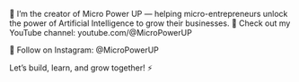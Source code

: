 🚀 I’m the creator of Micro Power UP
 — helping micro-entrepreneurs unlock the power of Artificial Intelligence to grow their businesses.
🎥 Check out my YouTube channel: youtube.com/@MicroPowerUP

📱 Follow on Instagram: @MicroPowerUP

Let’s build, learn, and grow together! ⚡

